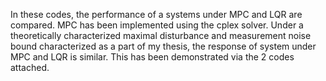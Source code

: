 In these codes, the performance of a systems under MPC and LQR are compared. MPC has been implemented using the cplex solver. Under a theoretically characterized maximal disturbance and measurement noise bound characterized as a part of my thesis, the response of system under MPC and LQR is similar. This has been demonstrated via the 2 codes attached.
